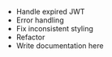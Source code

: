 - Handle expired JWT
- Error handling
- Fix inconsistent styling
- Refactor
- Write documentation here